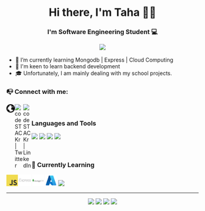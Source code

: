 <h1 align="center"> Hi there, I'm Taha 🙋‍♂️ </h1>
<h3 align="center">I'm Software Engineering Student 💻 </h3>
<p align="center"> 
<img height="120" src="https://media.giphy.com/media/13HgwGsXF0aiGY/giphy.gif" />
</p>

- 🌱   I’m currently learning Mongodb | Express | Cloud Computing
- 📌   I'm keen to learn backend development
- 🎓   Unfortunately, I am mainly dealing with my school projects.

### 📭 Connect with me:

[<img align="left" alt="codeSTACKr.com" width="22px" src="https://raw.githubusercontent.com/iconic/open-iconic/master/svg/globe.svg" />][website]
[<img align="left" alt="codeSTACKr | Twitter" width="22px" src="https://cdn.jsdelivr.net/npm/simple-icons@v3/icons/twitter.svg" />][twitter]
[<img align="left" alt="codeSTACKr | LinkedIn" width="22px" src="https://cdn.jsdelivr.net/npm/simple-icons@v3/icons/linkedin.svg" />][linkedin]

</br>

### Languages and Tools

<code><img height="30" src="https://raw.githubusercontent.com/dhanishgajjar/vscode-icons/master/png/default_dark.png"></code>
<code><img height="30" src="https://encrypted-tbn0.gstatic.com/images?q=tbn:ANd9GcQyYNIJKFXLLXbh4Xso2k3FZR2rPmgT6DctcWDenH2bokZphqDW51d4x9ziJvTfVN--G6s&usqp=CAU"></code>
<code><img height="30" src="https://icon-library.com/images/icon-java/icon-java-6.jpg"></code>
<code><img height="30" src="https://encrypted-tbn0.gstatic.com/images?q=tbn:ANd9GcTl8IoRZqctMQKcm2BsdU-adBzCjYF3iqXT-uRTvOMFCkrdU9gpipa99RZZizUMjHRvj8g&usqp=CAU"></code>

</br>


### 🔰 Currently Learning

<code><img height="30" src="https://raw.githubusercontent.com/github/explore/80688e429a7d4ef2fca1e82350fe8e3517d3494d/topics/javascript/javascript.png"></code>
<code><img height="30" src="https://raw.githubusercontent.com/github/explore/80688e429a7d4ef2fca1e82350fe8e3517d3494d/topics/express/express.png"></code>
<code><img height="30" src="https://raw.githubusercontent.com/github/explore/80688e429a7d4ef2fca1e82350fe8e3517d3494d/topics/mongodb/mongodb.png"></code>
<code><img height="30" src="https://raw.githubusercontent.com/github/explore/80688e429a7d4ef2fca1e82350fe8e3517d3494d/topics/azure/azure.png"></code>
<code><img height="30" src="https://encrypted-tbn0.gstatic.com/images?q=tbn:ANd9GcR7zAsHnpO9BjDn-SCylPXJ9_WGZ2Ha4ZoyJGvk582_092uPoBCBWJMABBDyVnkAJJ5G8k&usqp=CAU"></code>

---
<p align="center">
<a href="https://twitter.com/tburak122" target="blank"><img src="https://img.shields.io/badge/twitter-%231DA1F2.svg?&style=for-the-badge&logo=twitter&logoColor=white" height=25 /></a> 
<a href="https://www.linkedin.com/in/taha-burak-%C3%B6zdemir/" target="blank"><img src="https://img.shields.io/badge/linkedin-%230077B5.svg?&style=for-the-badge&logo=linkedin&logoColor=white" height=25 /></a> 
<a target="_blank" href="mailto:tahaburakzdemir1@gmail.com"><img src="https://img.shields.io/badge/-Gmail-D14836?style=for-the-badge&logo=Gmail&logoColor=white" height=25/></a>
<a href="https://www.tahaburakzdemir.com/" target="blank"><img src="https://img.shields.io/badge/-Website-47CCCC?style=flat&logo=Google-Chrome&logoColor=white&link=https://tahaburakozdemir.com/" height=25 /></a>
</p>

[website]: https://www.tahaburakzdemir.com/
[twitter]: https://twitter.com/tburak122
[linkedin]: https://www.linkedin.com/in/taha-burak-%C3%B6zdemir/
